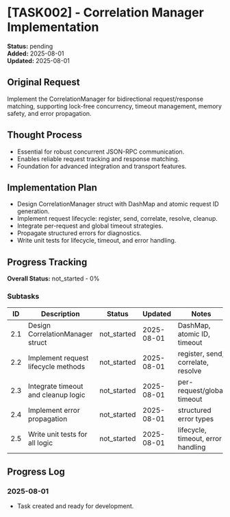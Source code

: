 # [TASK002] - Correlation Manager Implementation

**Status:** pending  
**Added:** 2025-08-01  
**Updated:** 2025-08-01

## Original Request
Implement the CorrelationManager for bidirectional request/response matching, supporting lock-free concurrency, timeout management, memory safety, and error propagation.

## Thought Process
- Essential for robust concurrent JSON-RPC communication.
- Enables reliable request tracking and response matching.
- Foundation for advanced integration and transport features.

## Implementation Plan
- Design CorrelationManager struct with DashMap and atomic request ID generation.
- Implement request lifecycle: register, send, correlate, resolve, cleanup.
- Integrate per-request and global timeout strategies.
- Propagate structured errors for diagnostics.
- Write unit tests for lifecycle, timeout, and error handling.

## Progress Tracking
**Overall Status:** not_started - 0%

### Subtasks
| ID   | Description                                 | Status      | Updated    | Notes                                 |
|------|---------------------------------------------|-------------|------------|---------------------------------------|
| 2.1  | Design CorrelationManager struct            | not_started | 2025-08-01 | DashMap, atomic ID, timeout           |
| 2.2  | Implement request lifecycle methods         | not_started | 2025-08-01 | register, send, correlate, resolve    |
| 2.3  | Integrate timeout and cleanup logic         | not_started | 2025-08-01 | per-request/global timeout            |
| 2.4  | Implement error propagation                 | not_started | 2025-08-01 | structured error types                |
| 2.5  | Write unit tests for all logic              | not_started | 2025-08-01 | lifecycle, timeout, error handling    |

## Progress Log
### 2025-08-01
- Task created and ready for development.
